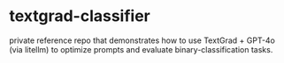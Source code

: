 # textgrad-classifier
private reference repo that demonstrates how to use TextGrad + GPT-4o (via litellm) to optimize prompts and evaluate binary-classification tasks.
